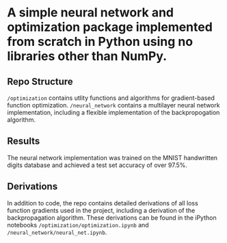 # A simple neural network and optimization package implemented from scratch in Python using no libraries other than NumPy.

## Repo Structure

`/optimization` contains utlity functions and algorithms for gradient-based function optimization.
`/neural_network` contains a multilayer neural network implementation, including a flexible implementation of the backpropogation algorithm.

## Results

The neural network implementation was trained on the MNIST handwritten digits database and achieved a test set accuracy of over 97.5%.

## Derivations

In addition to code, the repo contains detailed derivations of all loss function gradients used in the project, including a derivation of the backpropagation algorithm. These derivations can be found in the iPython notebooks `/optimization/optimization.ipynb` and `/neural_network/neural_net.ipynb`.

